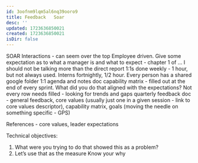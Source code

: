 ```yaml
---
id: 3oofnm9lqm5al6nq39ooro9
title: Feedback   Soar
desc: ''
updated: 1723636850021
created: 1723636850021
isDir: false
---
```

SOAR Interactions - can seem over the top
Employee driven. Give some expectation as to what a manager is and what to expect - chapter 1 of …
I should not be talking more than the direct report
1:1s done weekly - 1 hour, but not always used. Interns fortnightly, 1/2 hour.
Every person has a shared google folder
	1:1 agenda and notes doc
	capability matrix - filled out at the end of every sprint. What did you do that aligned with the expectations? Not every row needs filled - looking for trends and gaps
	quarterly feedback doc - general feedback, core values (usually just one in a given session - link to core values descriptor), capability matrix, goals (moving the needle on something specific - GPS)

References - core values, leader expectations

Technical objectives: 
  1. What were you trying to do that showed this as a problem?
1. Let’s use that as the measure
Know your why